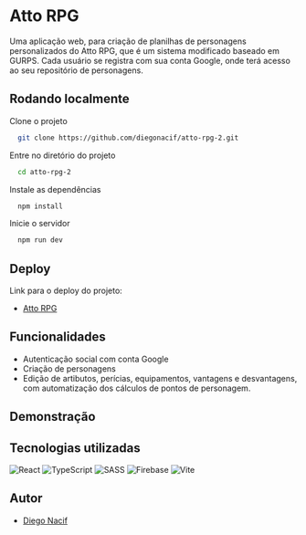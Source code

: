 
# Atto RPG

Uma aplicação web, para criação de planilhas de personagens personalizados do Atto RPG, que é um sistema modificado baseado em GURPS.
Cada usuário se registra com sua conta Google, onde terá acesso ao seu repositório de personagens.



## Rodando localmente

Clone o projeto

```bash
  git clone https://github.com/diegonacif/atto-rpg-2.git
```

Entre no diretório do projeto

```bash
  cd atto-rpg-2
```

Instale as dependências

```bash
  npm install
```

Inicie o servidor

```bash
  npm run dev
```


## Deploy

Link para o deploy do projeto:
* [Atto RPG](https://atto-rpg-2.vercel.app/)


## Funcionalidades

- Autenticação social com conta Google
- Criação de personagens
- Edição de artibutos, perícias, equipamentos, vantagens e desvantagens, com automatização dos cálculos de pontos de personagem.



## Demonstração


## Tecnologias utilizadas

![React](https://img.shields.io/badge/react-%2320232a.svg?style=for-the-badge&logo=react&logoColor=%2361DAFB)
![TypeScript](https://img.shields.io/badge/typescript-%23007ACC.svg?style=for-the-badge&logo=typescript&logoColor=white)
![SASS](https://img.shields.io/badge/SASS-hotpink.svg?style=for-the-badge&logo=SASS&logoColor=white)
![Firebase](https://img.shields.io/badge/Firebase-039BE5?style=for-the-badge&logo=Firebase&logoColor=white)
![Vite](https://img.shields.io/badge/vite-%23646CFF.svg?style=for-the-badge&logo=vite&logoColor=white)
## Autor

- [Diego Nacif](https://www.github.com/diegonacif)

